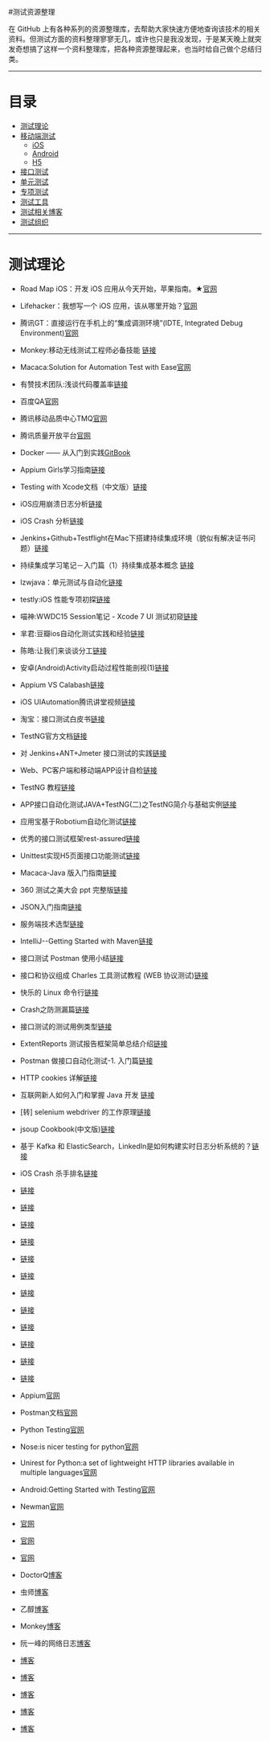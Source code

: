 #测试资源整理

在 GitHub 上有各种系列的资源整理库，去帮助大家快速方便地查询该技术的相关资料。但测试方面的资料整理寥寥无几，或许也只是我没发现，于是某天晚上就突发奇想搞了这样一个资料整理库，把各种资源整理起来，也当时给自己做个总结归类。

***

# 目录

* [测试理论](#theory)
* [移动端测试](#mobile)
    * [iOS](#ios)
    * [Android](#android)
    * [H5](#h5)
* [接口测试](#api)
* [单元测试](#ut)
* [专项测试](#subject)
* [测试工具](#tools)
* [测试相关博客](#blog)
* [测试组织](#group)


***

# <a name="theory"></a>测试理论

*   Road Map iOS：开发 iOS 应用从今天开始，苹果指南。★[官网](https://developer.apple.com/library/prerelease/ios/referencelibrary/GettingStarted/DevelopiOSAppsSwift/)
*   Lifehacker：我想写一个 iOS 应用，该从哪里开始？[官网](http://lifehacker.com/i-want-to-write-ios-apps-where-do-i-start-1644802175)


*   腾讯GT：直接运行在手机上的“集成调测环境”(IDTE, Integrated Debug Environment)[官网](http://gt.tencent.com/index.html)

*   Monkey:移动无线测试工程师必备技能 [链接](https://testerhome.com/topics/3639)

*   Macaca:Solution for Automation Test with Ease[官网](https://macacajs.github.io/macaca/)
*   有赞技术团队:浅谈代码覆盖率[链接](http://tech.youzan.com/code-coverage/)
*   百度QA[官网](http://qa.baidu.com)
*   腾讯移动品质中心TMQ[官网](http://tmq.qq.com)
*   腾讯质量开放平台[官网](http://wetest.qq.com/lab/?from=content_testerhome)
*   Docker —— 从入门到实践[GitBook](https://yeasy.gitbooks.io/docker_practice/content/)

*   Appium Girls学习指南[链接](https://anikikun.gitbooks.io/appium-girls-tutorial/content/start_appium_server.html)
*   Testing with Xcode文档（中文版）[链接](http://www.cocoachina.com/ios/20140815/9389.html)
*   iOS应用崩溃日志分析[链接](http://www.cocoachina.com/industry/20130725/6677.html)
*   iOS Crash 分析[链接](http://prolove10.blog.163.com/blog/static/1384118432013516111354774)
*   Jenkins+Github+Testflight在Mac下搭建持续集成环境（貌似有解决证书问题）[链接](http://www.itiger.me/?p=30)
*   持续集成学习笔记－入门篇（1）持续集成基本概念 [链接](http://blog.csdn.net/leijiantian/article/details/7916483)
*   lzwjava：单元测试与自动化[链接](http://reviewcode.cn/video.html?videoId=2)
*   testly:iOS 性能专项初探[链接](https://testerhome.com/topics/2719)
*   喵神:WWDC15 Session笔记 - Xcode 7 UI 测试初窥[链接](https://onevcat.com/2015/09/ui-testing/)
*   芈君:豆瓣ios自动化测试实践和经验[链接](http://wenku.baidu.com/view/a513c2779b6648d7c1c746d3.html)
*   陈皓:让我们来谈谈分工[链接](http://coolshell.cn/articles/17295.html?from=timeline&isappinstalled=0)
*   安卓(Android)Activity启动过程性能剖视(1)[链接](http://www.rudy-yuan.net/archives/59/)
*   Appium VS Calabash[链接](http://elgris.github.io/blog/2_appium_vs_calabash/)
*   iOS UIAutomation腾讯讲堂视频[链接](https://ke.qq.com/user/tasks/index.html?cid=138216#tid=100155510&fr=2)
*   淘宝：接口测试白皮书[链接](http://www.ltesting.net/uploads/soft/testing_ziliao/testing_tutorial/Interface%20Test.pdf)
*   TestNG官方文档[链接](http://testng.org/doc/documentation-main.html)
*   对 Jenkins+ANT+Jmeter 接口测试的实践[链接](https://testerhome.com/topics/5262)
*   Web、PC客户端和移动端APP设计自检[链接](http://www.woshipm.com/pd/301795.html/comment-page-1)
*   TestNG 教程[链接](http://www.yiibai.com/testng/)
*   APP接口自动化测试JAVA+TestNG(二)之TestNG简介与基础实例[链接](http://www.cnblogs.com/findyou/p/5317156.html)
*   应用宝基于Robotium自动化测试[链接](http://tmq.qq.com/2016/05/robotium_for_app_test/)
*   优秀的接口测试框架rest-assured[链接](http://github.com/thanksdanny/rest-assured)
*   Unittest实现H5页面接口功能测试[链接](http://tmq.qq.com/2016/07/h5interfacetestwithunittest/)
*   Macaca-Java 版入门指南[链接](https://testerhome.com/topics/6431)
*   360 测试之美大会 ppt 完整版[链接](https://testerhome.com/topics/6653)
*   JSON入门指南[链接](http://www.cnblogs.com/hyddd/archive/2009/06/15/1503914.html)
*   服务端技术选型[链接](http://xielong.me/2015/04/17/服务端技术选型/)
*   IntelliJ--Getting Started with Maven[链接](https://www.jetbrains.com/help/idea/2016.3/getting-started-with-maven.html)
*   接口测试 Postman 使用小结[链接](https://testerhome.com/topics/6695#reply3)
*   接口和协议组成 Charles 工具测试教程 (WEB 协议测试)[链接](https://testerhome.com/topics/6676#reply2)
*   快乐的 Linux 命令行[链接](http://billie66.github.io/TLCL/index.html)
*   Crash之防测漏篇[链接](http://mp.weixin.qq.com/s/93PPl5pauPnDBncrO1jgaw)
*   接口测试的测试用例类型[链接](http://blog.sina.com.cn/s/blog_e745d18d0102vkrq.html)
*   ExtentReports 测试报告框架简单总结介绍[链接](https://testerhome.com/topics/6851#reply2)
*   Postman 做接口自动化测试-1. 入门篇[链接](https://testerhome.com/topics/6555)
*   HTTP cookies 详解[链接](http://bubkoo.com/2014/04/21/http-cookies-explained/)
*   互联网新人如何入门和掌握 Java 开发 [链接](https://zhuanlan.zhihu.com/p/21371311)
*   [转] selenium webdriver 的工作原理[链接](https://testerhome.com/topics/6524)
*   jsoup Cookbook(中文版)[链接](http://www.open-open.com/jsoup/)
*   基于 Kafka 和 ElasticSearch，LinkedIn是如何构建实时日志分析系统的？[链接](http://mp.weixin.qq.com/s/4dkaOWtEw-weLBI73A0JzQ)
*   iOS Crash 杀手排名[链接](http://www.jianshu.com/p/c7efbc283480?hmsr=toutiao.io&utm_medium=toutiao.io&utm_source=toutiao.io&from=timeline&isappinstalled=0)
*   [链接]()
*   [链接]()
*   [链接]()
*   [链接]()
*   [链接]()
*   [链接]()
*   [链接]()
*   [链接]()
*   [链接]()
*   [链接]()
*   [链接]()
*   [链接]()



*   Appium[官网](http://appium.io)
*   Postman文档[官网](https://www.getpostman.com/docs/)
*   Python Testing[官网](http://pythontesting.net/start-here/)
*   Nose:is nicer testing for python[官网](https://nose.readthedocs.io/en/latest/)
*   Unirest for Python:a set of lightweight HTTP libraries available in multiple languages[官网](http://unirest.io/python.html)
*   Android:Getting Started with Testing[官网](https://developer.android.com/training/testing/start/index.html)
*   Newman[官网](https://github.com/postmanlabs/newman)
*   [官网]()
*   [官网]()
*   [官网]()




*   DoctorQ[博客](http://blog.csdn.net/itfootball)
*   虫师[博客](http://www.cnblogs.com/fnng/)
*   乙醇[博客](http://www.cnblogs.com/nbkhic/)
*   Monkey[博客](http://blog.sina.com.cn/u/1881320895)
*   阮一峰的网络日志[博客](http://www.ruanyifeng.com/blog/)
*   [博客]()
*   [博客]()
*   [博客]()
*   [博客]()
*   [博客]()

